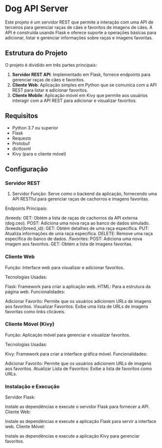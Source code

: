 # Dog API Server

Este projeto é um servidor REST que permite a interação com uma API de terceiros para gerenciar raças de cães e favoritos de imagens de cães. A API é construída usando Flask e oferece suporte a operações básicas para adicionar, listar e gerenciar informações sobre raças e imagens favoritas.

## Estrutura do Projeto

O projeto é dividido em três partes principais:

1. **Servidor REST API**: Implementado em Flask, fornece endpoints para gerenciar raças de cães e favoritos.
2. **Cliente Web**: Aplicação simples em Python que se comunica com a API REST para listar e adicionar favoritos.
3. **Cliente Mobile**: Aplicação móvel em Kivy que permite aos usuários interagir com a API REST para adicionar e visualizar favoritos.

## Requisitos

- Python 3.7 ou superior
- Flask
- Requests
- Protobuf
- dicttoxml
- Kivy (para o cliente móvel)

## Configuração

### Servidor REST

1. Servidor
Função: Serve como o backend da aplicação, fornecendo uma API RESTful para gerenciar raças de cachorros e imagens favoritas.

Endpoints Principais:

/breeds:
GET: Obtém a lista de raças de cachorros da API externa (dog.ceo).
POST: Adiciona uma nova raça ao banco de dados simulado.
/breeds/{breed_id}:
GET: Obtém detalhes de uma raça específica.
PUT: Atualiza informações de uma raça específica.
DELETE: Remove uma raça específica do banco de dados.
/favorites:
POST: Adiciona uma nova imagem aos favoritos.
GET: Obtém a lista de imagens favoritas.

### Cliente Web
Função: Interface web para visualizar e adicionar favoritos.

Tecnologias Usadas:

Flask: Framework para criar a aplicação web.
HTML: Para a estrutura da página web.
Funcionalidades:

Adicionar Favorito: Permite que os usuários adicionem URLs de imagens aos favoritos.
Visualizar Favoritos: Exibe uma lista de URLs de imagens favoritas como links clicáveis.

### Cliente Móvel (Kivy)
Função: Aplicação móvel para gerenciar e visualizar favoritos.

Tecnologias Usadas:

Kivy: Framework para criar a interface gráfica móvel.
Funcionalidades:

Adicionar Favorito: Permite que os usuários adicionem URLs de imagens aos favoritos.
Atualizar Lista de Favoritos: Exibe a lista de favoritos como URLs.

### Instalação e Execução

Servidor Flask:

Instale as dependências e execute o servidor Flask para fornecer a API.
Cliente Web:

Instale as dependências e execute a aplicação Flask para servir a interface web.
Cliente Móvel:

Instale as dependências e execute a aplicação Kivy para gerenciar favoritos.
